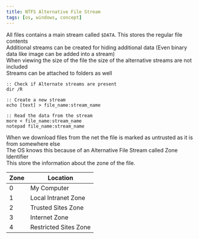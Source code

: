 ```yaml
---
title: NTFS Alternative File Stream
tags: [os, windows, concept]
---
```


All files contains a main stream called `$DATA`. This stores the regular file contents  
Additional streams can be created for hiding additional data (Even binary data like image can be added into a stream)  
When viewing the size of the file the size of the alternative streams are not included  
Streams can be attached to folders as well

````batch
:: Check if Alternate streams are present
dir /R

:: Create a new stream
echo [text] > file_name:stream_name

:: Read the data from the stream
more < file_name:stream_name
notepad file_name:stream_name
````

When we download files from the net the file is marked as untrusted as it is from somewhere else  
The OS knows this because of an Alternative File Stream called Zone Identifier  
This store the information about the zone of the file.

|Zone|Location|
|----|--------|
|0|My Computer|
|1|Local Intranet Zone|
|2|Trusted Sites Zone|
|3|Internet Zone|
|4|Restricted Sites Zone|